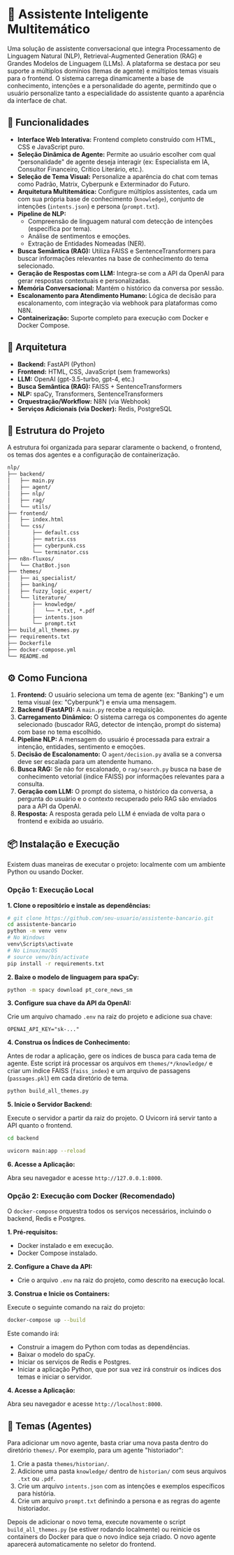 # 🤖 Assistente Inteligente Multitemático

Uma solução de assistente conversacional que integra Processamento de Linguagem Natural (NLP), Retrieval-Augmented Generation (RAG) e Grandes Modelos de Linguagem (LLMs). A plataforma se destaca por seu suporte a múltiplos domínios (temas de agente) e múltiplos temas visuais para o frontend. O sistema carrega dinamicamente a base de conhecimento, intenções e a personalidade do agente, permitindo que o usuário personalize tanto a especialidade do assistente quanto a aparência da interface de chat.

## 🚀 Funcionalidades

- **Interface Web Interativa:** Frontend completo construído com HTML, CSS e JavaScript puro.
- **Seleção Dinâmica de Agente:** Permite ao usuário escolher com qual "personalidade" de agente deseja interagir (ex: Especialista em IA, Consultor Financeiro, Crítico Literário, etc.).
- **Seleção de Tema Visual:** Personalize a aparência do chat com temas como Padrão, Matrix, Cyberpunk e Exterminador do Futuro.
- **Arquitetura Multitemática:** Configure múltiplos assistentes, cada um com sua própria base de conhecimento (`knowledge`), conjunto de intenções (`intents.json`) e persona (`prompt.txt`).
- **Pipeline de NLP:**
    - Compreensão de linguagem natural com detecção de intenções (específica por tema).
    - Análise de sentimentos e emoções.
    - Extração de Entidades Nomeadas (NER).
- **Busca Semântica (RAG):** Utiliza FAISS e SentenceTransformers para buscar informações relevantes na base de conhecimento do tema selecionado.
- **Geração de Respostas com LLM:** Integra-se com a API da OpenAI para gerar respostas contextuais e personalizadas.
- **Memória Conversacional:** Mantém o histórico da conversa por sessão.
- **Escalonamento para Atendimento Humano:** Lógica de decisão para escalonamento, com integração via webhook para plataformas como N8N.
- **Containerização:** Suporte completo para execução com Docker e Docker Compose.

## 🧱 Arquitetura

- **Backend:** FastAPI (Python)
- **Frontend:** HTML, CSS, JavaScript (sem frameworks)
- **LLM:** OpenAI (gpt-3.5-turbo, gpt-4, etc.)
- **Busca Semântica (RAG):** FAISS + SentenceTransformers
- **NLP:** spaCy, Transformers, SentenceTransformers
- **Orquestração/Workflow:** N8N (via Webhook)
- **Serviços Adicionais (via Docker):** Redis, PostgreSQL

## 📁 Estrutura do Projeto

A estrutura foi organizada para separar claramente o backend, o frontend, os temas dos agentes e a configuração de containerização.

```txt
nlp/
├── backend/
│   ├── main.py
│   ├── agent/
│   ├── nlp/
│   ├── rag/
│   └── utils/
├── frontend/
│   ├── index.html
│   └── css/
│       ├── default.css
│       ├── matrix.css
│       ├── cyberpunk.css
│       └── terminator.css
├── n8n-fluxos/
│   └── ChatBot.json
├── themes/
│   ├── ai_specialist/
│   ├── banking/
│   ├── fuzzy_logic_expert/
│   └── literature/
│       ├── knowledge/
│       │   └── *.txt, *.pdf
│       ├── intents.json
│       └── prompt.txt
├── build_all_themes.py
├── requirements.txt
├── Dockerfile
├── docker-compose.yml
└── README.md
```

## ⚙️ Como Funciona

1.  **Frontend:** O usuário seleciona um tema de agente (ex: "Banking") e um tema visual (ex: "Cyberpunk") e envia uma mensagem.
2.  **Backend (FastAPI):** A `main.py` recebe a requisição.
3.  **Carregamento Dinâmico:** O sistema carrega os componentes do agente selecionado (buscador RAG, detector de intenção, prompt do sistema) com base no tema escolhido.
4.  **Pipeline NLP:** A mensagem do usuário é processada para extrair a intenção, entidades, sentimento e emoções.
5.  **Decisão de Escalonamento:** O `agent/decision.py` avalia se a conversa deve ser escalada para um atendente humano.
6.  **Busca RAG:** Se não for escalonado, o `rag/search.py` busca na base de conhecimento vetorial (índice FAISS) por informações relevantes para a consulta.
7.  **Geração com LLM:** O prompt do sistema, o histórico da conversa, a pergunta do usuário e o contexto recuperado pelo RAG são enviados para a API da OpenAI.
8.  **Resposta:** A resposta gerada pelo LLM é enviada de volta para o frontend e exibida ao usuário.

## 📦 Instalação e Execução

Existem duas maneiras de executar o projeto: localmente com um ambiente Python ou usando Docker.

### Opção 1: Execução Local

**1. Clone o repositório e instale as dependências:**

```bash
# git clone https://github.com/seu-usuario/assistente-bancario.git
cd assistente-bancario
python -m venv venv
# No Windows
venv\Scripts\activate
# No Linux/macOS
# source venv/bin/activate
pip install -r requirements.txt
```

**2. Baixe o modelo de linguagem para spaCy:**

```bash
python -m spacy download pt_core_news_sm
```

**3. Configure sua chave da API da OpenAI:**

Crie um arquivo chamado `.env` na raiz do projeto e adicione sua chave:

```
OPENAI_API_KEY="sk-..."
```

**4. Construa os Índices de Conhecimento:**

Antes de rodar a aplicação, gere os índices de busca para cada tema de agente. Este script irá processar os arquivos em `themes/*/knowledge/` e criar um índice FAISS (`faiss_index`) e um arquivo de passagens (`passages.pkl`) em cada diretório de tema.

```bash
python build_all_themes.py
```

**5. Inicie o Servidor Backend:**

Execute o servidor a partir da raiz do projeto. O Uvicorn irá servir tanto a API quanto o frontend.

```bash
cd backend

uvicorn main:app --reload
```

**6. Acesse a Aplicação:**

Abra seu navegador e acesse `http://127.0.0.1:8000`.

### Opção 2: Execução com Docker (Recomendado)

O `docker-compose` orquestra todos os serviços necessários, incluindo o backend, Redis e Postgres.

**1. Pré-requisitos:**
   - Docker instalado e em execução.
   - Docker Compose instalado.

**2. Configure a Chave da API:**
   - Crie o arquivo `.env` na raiz do projeto, como descrito na execução local.

**3. Construa e Inicie os Containers:**

Execute o seguinte comando na raiz do projeto:

```bash
docker-compose up --build
```

Este comando irá:
- Construir a imagem do Python com todas as dependências.
- Baixar o modelo do spaCy.
- Iniciar os serviços de Redis e Postgres.
- Iniciar a aplicação Python, que por sua vez irá construir os índices dos temas e iniciar o servidor.

**4. Acesse a Aplicação:**

Abra seu navegador e acesse `http://localhost:8000`.

## 🎨 Temas (Agentes)

Para adicionar um novo agente, basta criar uma nova pasta dentro do diretório `themes/`. Por exemplo, para um agente "historiador":

1.  Crie a pasta `themes/historian/`.
2.  Adicione uma pasta `knowledge/` dentro de `historian/` com seus arquivos `.txt` ou `.pdf`.
3.  Crie um arquivo `intents.json` com as intenções e exemplos específicos para história.
4.  Crie um arquivo `prompt.txt` definindo a persona e as regras do agente historiador.

Depois de adicionar o novo tema, execute novamente o script `build_all_themes.py` (se estiver rodando localmente) ou reinicie os containers do Docker para que o novo índice seja criado. O novo agente aparecerá automaticamente no seletor do frontend.
